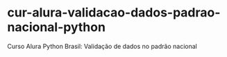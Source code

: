 # cur-alura-validacao-dados-padrao-nacional-python
Curso Alura Python Brasil: Validação de dados no padrão nacional
